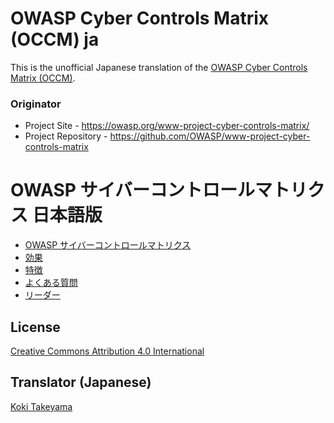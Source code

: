 # OWASP Cyber Controls Matrix (OCCM) ja

This is the unofficial Japanese translation of the [OWASP Cyber Controls Matrix (OCCM)](https://owasp.org/www-project-cyber-controls-matrix/).

### Originator

- Project Site - <https://owasp.org/www-project-cyber-controls-matrix/>
- Project Repository - <https://github.com/OWASP/www-project-cyber-controls-matrix>

# OWASP サイバーコントロールマトリクス 日本語版

* [OWASP サイバーコントロールマトリクス](Document/index.md)
* [効果](Document/tab_benefits.md)
* [特徴](Document/tab_features.md)
* [よくある質問](Document/tab_faq.md)
* [リーダー](Document/leaders.md)

## License

[Creative Commons Attribution 4.0 International](http://creativecommons.org/licenses/by/4.0/)

## Translator (Japanese)

[Koki Takeyama](https://github.com/coky-t)

